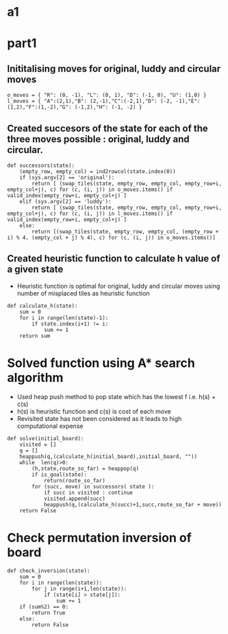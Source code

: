 # a1

# part1 

## Inititalising moves for original, luddy and circular moves
```
o_moves = { "R": (0, -1), "L": (0, 1), "D": (-1, 0), "U": (1,0) }
l_moves = { "A":(2,1),"B": (2,-1),"C":(-2,1),"D": (-2, -1),"E":(1,2),"F":(1,-2),"G": (-1,2),"H": (-1, -2) }
```

## Created succesors of the state for each of the three moves possible : original, luddy and circular. 
```
def successors(state):
    (empty_row, empty_col) = ind2rowcol(state.index(0))
    if (sys.argv[2] == 'original'):
        return [ (swap_tiles(state, empty_row, empty_col, empty_row+i, empty_col+j), c) for (c, (i, j)) in o_moves.items() if valid_index(empty_row+i, empty_col+j) ]
    elif (sys.argv[2] == 'luddy'):
        return [ (swap_tiles(state, empty_row, empty_col, empty_row+i, empty_col+j), c) for (c, (i, j)) in l_moves.items() if valid_index(empty_row+i, empty_col+j) ]
    else:
        return [(swap_tiles(state, empty_row, empty_col, (empty_row + i) % 4, (empty_col + j) % 4), c) for (c, (i, j)) in o_moves.items()]
```

## Created heuristic function to calculate h value of a given state
- Heuristic function is optimal for original, luddy and circular moves using number of misplaced tiles as heuristic function
```
def calculate_h(state):
    sum = 0
    for i in range(len(state)-1): 
        if state.index(i+1) != i: 
            sum += 1
    return sum 
```

# Solved function using A* search algorithm
- Used heap push method to pop state which has the lowest f i.e. h(s) + c(s)
- h(s) is heuristic function and c(s) is cost of each move
- Revisited state has not been considered as it leads to high computational expense



```
def solve(initial_board):
    visited = []
    q = []   
    heappush(q,(calculate_h(initial_board),initial_board, ""))
    while  len(q)>0:
        (h,state,route_so_far) = heappop(q)
        if is_goal(state):
            return(route_so_far)
        for (succ, move) in successors( state ):
            if succ in visited : continue
            visited.append(succ)
            heappush(q,(calculate_h(succ)+1,succ,route_so_far + move))
    return False
```

# Check permutation inversion of board 
```
def check_inversion(state):
    sum = 0 
    for i in range(len(state)):
        for j in range(i+1,len(state)):
            if (state[i] > state[j]):
                sum += 1
    if (sum%2) == 0:
        return True 
    else:
        return False
```



